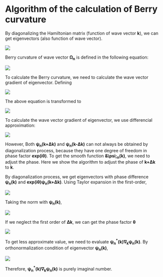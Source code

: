 # Algorithm of the calculation of Berry curvature
By diagonalizing the Hamiltonian matrix (function of wave vector **k**), we can get eigenvectors (also function of wave vector).
<p><img src="https://latex.codecogs.com/svg.latex?\fn_cm&space;\hat{H}(k)\psi_n(k)=\varepsilon_n\psi_n(k)"></p>

Berry curvature of wave vector **&Omega;<sub>n</sub>** is defined in the following equation:
<p><img src="https://latex.codecogs.com/svg.latex?\fn_cm&space;\Omega_n(k)=\text{i}\Bigl(\nabla_k\psi_n^*(k)\Bigr)\times\Bigl(\nabla_k\psi_n(k)\Bigr)"></p>

To calculate the Berry curvature, we need to calculate the wave vector gradient of eigenvector. Defining
<p><img src="https://latex.codecogs.com/svg.latex?\fn_cm&space;\chi_n(k)=\nabla_k\psi_n(k)"></p>
The above equation is transformed to
<p><img src="https://latex.codecogs.com/svg.latex?\fn_cm&space;\Omega_n(k)=\text{i}\chi_n^*(k)\times\chi_n(k)=\begin{pmatrix}-2\text{Im}(\chi_{n,y}^*(k)\chi_{n,z}(k))&space;\\&space;-2\text{Im}(\chi_{n,z}^*(k)\chi_{n,x}(k))&space;\\&space;-2\text{Im}(\chi_{n,x}^*(k)\chi_{n,y}(k))\end{pmatrix}"></p>

To calculate the wave vector gradient of eigenvector, we use differencial approximation:
<p><img src="https://latex.codecogs.com/svg.latex?\fn_cm&space;\chi_n(k)=\frac{\psi_n(k&plus;\Delta&space;k)-\psi_n(k-\Delta&space;k)}{2\Delta&space;k}&plus;\mathcal{O}(\Delta&space;k)"></p>

However, Both **&psi;<sub>n</sub>(k+&Delta;k)** and **&psi;<sub>n</sub>(k-&Delta;k)** can not always be obtained by diagonalization process, because they have one degree of freedom in phase factor **exp(i&theta;)**. To get the smooth function **&\psi;<sub>n</sub>(k)**, we need to adjust the phase. Here we show the algorithm to adjust the phase of **k+&Delta;k** to **k**.

By diagonalization process, we get eigenvectors with phase difference **&psi;<sub>n</sub>(k)** and **exp(i&theta;)&psi;<sub>n</sub>(k+&Delta;k)**. Using Taylor expansion in the first-order,
<p><img src="https://latex.codecogs.com/svg.latex?\fn_cm&space;e^{\text{i}\theta}\psi_n(k&plus;\Delta&space;k)=e^{\text{i}\theta}\Bigl(\psi_n(k)&plus;\Delta&space;k\cdot\nabla_k\psi_n(k)\Bigr)&plus;\mathcal{O}(\Delta&space;k^2)"></p>

Taking the norm with **&psi;<sub>n</sub>(k)**,
<p><img src="https://latex.codecogs.com/svg.latex?\fn_cm&space;\psi_n^*(k)e^{\text&space;i\theta}\psi_n(k&plus;\Delta&space;k)=e^{\text&space;i\theta}\Bigl(1&plus;\Delta&space;k\cdot\psi_n^*(k)\nabla_k\psi_n(k)\Bigr)&plus;\mathcal{O}(\Delta&space;k^2)"></p>

If we neglect the first order of **&Delta;k**, we can get the phase factor **&theta;**
<p><img src="https://latex.codecogs.com/svg.latex?\fn_cm&space;\theta=\arg\Bigl(\psi_n^*(k)e^{\text&space;i\theta}\psi_n(k&plus;\Delta&space;k)\Bigr)"></p>

To get less approximate value, we need to evaluate **&psi;<sub>n</sub><sup>*</sup>(k)&nabla;<sub>k</sub>&psi;<sub>n</sub>(k)**. By orthonormalization condition of eigenvector **&psi;<sub>n</sub>(k)**,
<p><img src="https://latex.codecogs.com/svg.latex?\fn_cm&space;\nabla_k\Bigl(&\psi_n^*(k)\psi_n(k)\Bigr)=\psi_n^*(k)\nabla_k\psi_n(k)&plus;\Bigl(\psi_n^*(k)\nabla_k\psi_n(k)\Bigr)^*=0"></img>

Therefore, **&psi;<sub>n</sub><sup>*</sup>(k)&nabla;<sub>k</sub>&psi;<sub>n</sub>(k)** is purely imaginal number.
